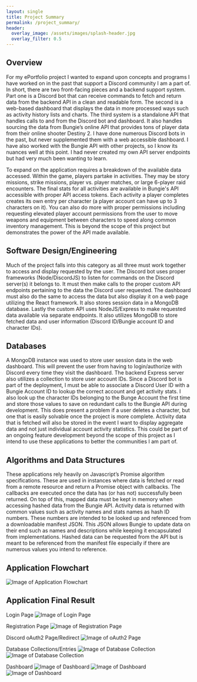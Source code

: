 ```yaml
---
layout: single
title: Project Summary
permalink: /project_summary/
header:
  overlay_image: /assets/images/splash-header.jpg
  overlay_filter: 0.5
---
```


## Overview
For my ePortfolio project I wanted to expand upon concepts and programs I have worked on in the past that support a Discord community I am a part of. In short, there are two front-facing pieces and a backend support system. Part one is a Discord bot that can receive commands to fetch and return data from the backend API in a clean and readable form. The second is a web-based dashboard that displays the data in more processed ways such as activity history lists and charts. The third system is a standalone API that handles calls to and from the Discord bot and dashboard. It also handles sourcing the data from Bungie’s online API that provides tons of player data from their online shooter Destiny 2. I have done numerous Discord bots in the past, but never supplemented them with a web accessible dashboard. I have also worked with the Bungie API with other projects, so I know its nuances well at this point. I had never created my own API server endpoints but had very much been wanting to learn.

To expand on the application requires a breakdown of the available data accessed. Within the game, players partake in activities. They may be story missions, strike missions, player vs. player matches, or large 6-player raid encounters. The final stats for all activities are available in Bungie's API accessible with proper API access tokens. Each activity a player completes creates its own entry per character (a player account can have up to 3 characters on it). You can also do more with proper permissions including requesting elevated player account permissions from the user to move weapons and equipment between characters to speed along common inventory management. This is beyond the scope of this project but demonstrates the power of the API made available.
 
## Software Design/Engineering
Much of the project falls into this category as all three must work together to access and display requested by the user. The Discord bot uses proper frameworks (Node/DiscordJS) to listen for commands on the Discord server(s) it belongs to. It must then make calls to the proper custom API endpoints pertaining to the data the Discord user requested. The dashboard must also do the same to access the data but also display it on a web page utilizing the React framework. It also stores session data in a MongoDB database. Lastly the custom API uses NodeJS/Express to make requested data available via separate endpoints. It also utilizes MongoDB to store fetched data and user information (Discord ID/Bungie account ID and character IDs).

## Databases
A MongoDB instance was used to store user session data in the web dashboard. This will prevent the user from having to login/authorize with Discord every time they visit the dashboard. The backend Express server also utilizes a collection to store user account IDs. Since a Discord bot is part of the deployment, I must be able to associate a Discord User ID with a Bungie Account ID to lookup the correct account and get activity stats. I also look up the character IDs belonging to the Bunge Account the first time and store those values to save on redundant calls to the Bungie API during development. This does present a problem if a user deletes a character, but one that is easily solvable once the project is more complete. Activity data that is fetched will also be stored in the event I want to display aggregate data and not just individual account activity statistics. This could be part of an ongoing feature development beyond the scope of this project as I intend to use these applications to better the communities I am part of.
 
## Algorithms and Data Structures
These applications rely heavily on Javascript’s Promise algorithm specifications. These are used in instances where data is fetched or read from a remote resource and return a Promise object with callbacks. The callbacks are executed once the data has (or has not) successfully been returned. On top of this, mapped data must be kept in memory when accessing hashed data from the Bungie API. Activity data is returned with common values such as activity names and stats names as hash ID numbers. These numbers are intended to be looked up and referenced from a downloadable manifest JSON. This JSON allows Bungie to update data on their end such as names and descriptions while keeping it encapsulated from implementations. Hashed data can be requested from the API but is meant to be referenced from the manifest file especially if there are numerous values you intend to reference.
 
## Application Flowchart
![Image of Application Flowchart](../assets/images/project-flowchart.png)

## Application Final Result
Login Page
![Image of Login Page](../assets/images/Login.png)

Registration Page
![Image of Registration Page](../assets/images/Register.png)

Discord oAuth2 Page/Redirect
![Image of oAuth2 Page](../assets/images/Discord_oAuth.png)

Database Collections/Entries
![Image of Database Collection](../assets/images/DB_Discord_Users.png)
![Image of Database Collection](../assets/images/DB_Guardian_Activities.png)

Dashboard
![Image of Dashboard](../assets/images/Dashboard_1.png)
![Image of Dashboard](../assets/images/Dashboard_2.png)
![Image of Dashboard](../assets/images/Dashboard_3.png)
